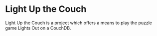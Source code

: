 Light Up the Couch
==================

Light Up the Couch is a project which offers a means to play the puzzle game
Lights Out on a CouchDB.
